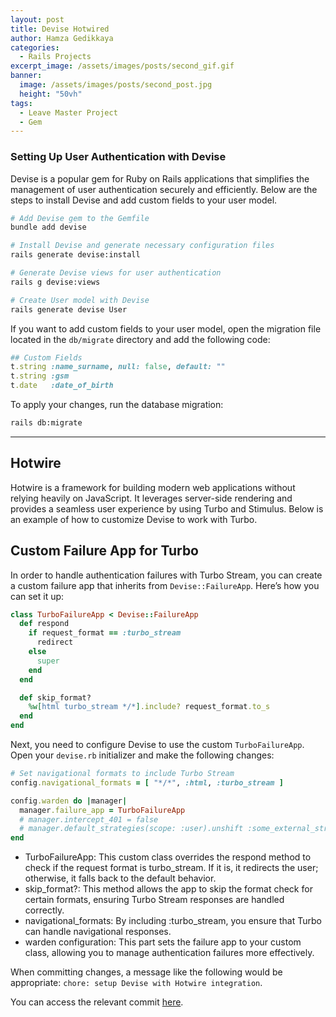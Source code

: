 ```yaml
---
layout: post
title: Devise Hotwired
author: Hamza Gedikkaya
categories: 
  - Rails Projects
excerpt_image: /assets/images/posts/second_gif.gif
banner:
  image: /assets/images/posts/second_post.jpg
  height: "50vh"
tags: 
  - Leave Master Project
  - Gem
---
```


### Setting Up User Authentication with Devise

Devise is a popular gem for Ruby on Rails applications that simplifies the management of user authentication securely and efficiently. Below are the steps to install Devise and add custom fields to your user model.

```bash
# Add Devise gem to the Gemfile
bundle add devise

# Install Devise and generate necessary configuration files
rails generate devise:install

# Generate Devise views for user authentication
rails g devise:views

# Create User model with Devise
rails generate devise User
```

If you want to add custom fields to your user model, open the migration file located in the `db/migrate` directory and add the following code:

```ruby
## Custom Fields
t.string :name_surname, null: false, default: ""
t.string :gsm
t.date   :date_of_birth
```

To apply your changes, run the database migration:

```bash
rails db:migrate
```

---

## Hotwire

Hotwire is a framework for building modern web applications without relying heavily on JavaScript. It leverages server-side rendering and provides a seamless user experience by using Turbo and Stimulus. Below is an example of how to customize Devise to work with Turbo.

## Custom Failure App for Turbo

In order to handle authentication failures with Turbo Stream, you can create a custom failure app that inherits from `Devise::FailureApp`. Here’s how you can set it up:

```ruby
class TurboFailureApp < Devise::FailureApp
  def respond
    if request_format == :turbo_stream
      redirect
    else
      super
    end
  end

  def skip_format?
    %w[html turbo_stream */*].include? request_format.to_s
  end
end
```
Next, you need to configure Devise to use the custom `TurboFailureApp`. Open your `devise.rb` initializer and make the following changes:

```ruby
# Set navigational formats to include Turbo Stream
config.navigational_formats = [ "*/*", :html, :turbo_stream ]

config.warden do |manager|
  manager.failure_app = TurboFailureApp
  # manager.intercept_401 = false
  # manager.default_strategies(scope: :user).unshift :some_external_strategy
end
```

  - TurboFailureApp: This custom class overrides the respond method to check if the request format is turbo_stream. If it is, it redirects the user; otherwise, it falls back to the default behavior.
  - skip_format?: This method allows the app to skip the format check for certain formats, ensuring Turbo Stream responses are handled correctly.
  - navigational_formats: By including :turbo_stream, you ensure that Turbo can handle navigational responses.
  - warden configuration: This part sets the failure app to your custom class, allowing you to manage authentication failures more effectively.

When committing changes, a message like the following would be appropriate: `chore: setup Devise with Hotwire integration`. 

You can access the relevant commit [here](https://github.com/hamzagedikkaya/leave_master/commit/58b39158cfe6bbfecb032ed609cc714ab6c02f97).
